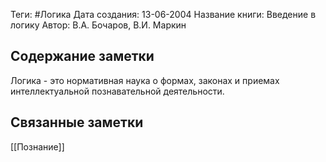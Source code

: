 Теги: #Логика
Дата создания: 13-06-2004
Название книги: Введение в логику
Автор: В.А. Бочаров, В.И. Маркин
## Содержание заметки
Логика - это нормативная наука о формах, законах и приемах интеллектуальной познавательной деятельности. 
## Связанные заметки
[[Познание]]

